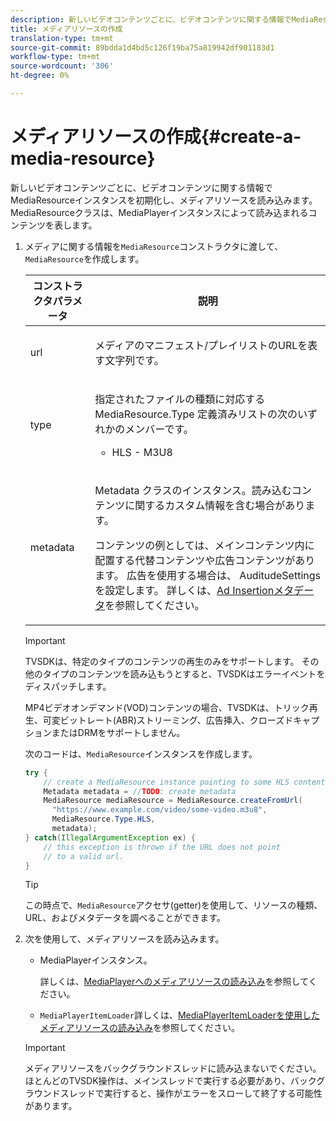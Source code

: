 ```yaml
---
description: 新しいビデオコンテンツごとに、ビデオコンテンツに関する情報でMediaResourceインスタンスを初期化し、メディアリソースを読み込みます。 MediaResourceクラスは、MediaPlayerインスタンスによって読み込まれるコンテンツを表します。
title: メディアリソースの作成
translation-type: tm+mt
source-git-commit: 89bdda1d4bd5c126f19ba75a819942df901183d1
workflow-type: tm+mt
source-wordcount: '306'
ht-degree: 0%

---
```



# メディアリソースの作成{#create-a-media-resource}

新しいビデオコンテンツごとに、ビデオコンテンツに関する情報でMediaResourceインスタンスを初期化し、メディアリソースを読み込みます。 MediaResourceクラスは、MediaPlayerインスタンスによって読み込まれるコンテンツを表します。

1. メディアに関する情報を`MediaResource`コンストラクタに渡して、`MediaResource`を作成します。

   <table id="table_DD0D5D9129D54F73881399B9B4FF546A"> 
    <thead> 
    <tr> 
    <th colname="col1" class="entry"> コンストラクタパラメータ </th> 
    <th colname="col2" class="entry"> 説明 </th> 
    </tr> 
    </thead>
    <tbody> 
    <tr> 
    <td colname="col1"> <p>url </p> </td> 
    <td colname="col2"> <p>メディアのマニフェスト/プレイリストのURLを表す文字列です。 </p> </td> 
    </tr> 
    <tr> 
    <td colname="col1"> <p>type </p> </td> 
    <td colname="col2"> <p>指定されたファイルの種類に対応する<span class="codeph"> MediaResource.Type </span>定義済みリストの次のいずれかのメンバーです。 
    <ul id="ul_72636C41CA7E4538A3BE11A79E0282FC"> 
    <li id="li_070960200DEB40E992C58FCB8909AEA3"> <span class="codeph"> HLS  </span> - M3U8 </li> 
    </ul> </p> </td> 
    </tr> 
    <tr> 
    <td colname="col1"> <p>metadata </p> </td> 
    <td colname="col2"> <p><span class="codeph"> Metadata </span>クラスのインスタンス。読み込むコンテンツに関するカスタム情報を含む場合があります。 </p> <p>コンテンツの例としては、メインコンテンツ内に配置する代替コンテンツや広告コンテンツがあります。 広告を使用する場合は、<span class="codeph"> AuditudeSettings </span>を設定します。 詳しくは、<a href="../../../tvsdk-1.4-for-android/ad-insertion/ad-insertion-metadata/android-1.4-ad-insertion-metadata-set-up.md" format="dita" scope="local">Ad Insertionメタデータ</a>を参照してください。 </p> </td> 
    </tr> 
    </tbody> 
    </table>

   >[!IMPORTANT]
   >
   >TVSDKは、特定のタイプのコンテンツの再生のみをサポートします。 その他のタイプのコンテンツを読み込もうとすると、TVSDKはエラーイベントをディスパッチします。
   >
   >MP4ビデオオンデマンド(VOD)コンテンツの場合、TVSDKは、トリック再生、可変ビットレート(ABR)ストリーミング、広告挿入、クローズドキャプションまたはDRMをサポートしません。

   次のコードは、`MediaResource`インスタンスを作成します。

   ```java
   try { 
       // create a MediaResource instance pointing to some HLS content 
       Metadata metadata = //TODO: create metadata  
       MediaResource mediaResource = MediaResource.createFromUrl( 
         "https://www.example.com/video/some-video.m3u8",  
         MediaResource.Type.HLS,  
         metadata); 
   } catch(IllegalArgumentException ex) { 
       // this exception is thrown if the URL does not point  
       // to a valid url. 
   } 
   ```

   >[!TIP]
   >
   >この時点で、`MediaResource`アクセサ(getter)を使用して、リソースの種類、URL、およびメタデータを調べることができます。

1. 次を使用して、メディアリソースを読み込みます。

   * MediaPlayerインスタンス。

      詳しくは、[MediaPlayerへのメディアリソースの読み込み](../../../tvsdk-1.4-for-android/ui-configure/mediaplayer-initialize-for-video/android-1.4-media-resource-load.md)を参照してください。
   * `MediaPlayerItemLoader`詳しくは、[MediaPlayerItemLoaderを使用したメディアリソースの読み込み](../../../tvsdk-1.4-for-android/ui-configure/mediaplayer-initialize-for-video/android-1.4-media-mediaplayeritemloader.md)を参照してください。
   >[!IMPORTANT]
   >
   >メディアリソースをバックグラウンドスレッドに読み込まないでください。 ほとんどのTVSDK操作は、メインスレッドで実行する必要があり、バックグラウンドスレッドで実行すると、操作がエラーをスローして終了する可能性があります。
